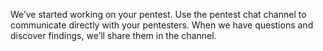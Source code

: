 We’ve started working on your pentest. Use the pentest chat channel to communicate directly with your pentesters. When we have questions and discover findings, we’ll share them in the channel.